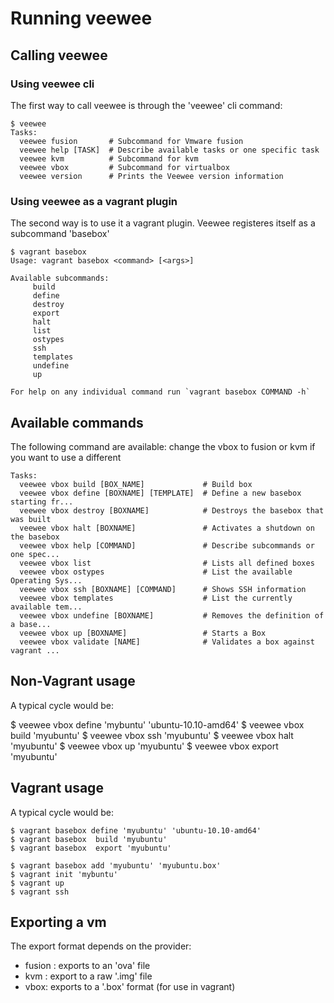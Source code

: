 # Running veewee

## Calling veewee

### Using veewee cli
The first way to call veewee is through the 'veewee' cli command:

    $ veewee
    Tasks:
      veewee fusion       # Subcommand for Vmware fusion
      veewee help [TASK]  # Describe available tasks or one specific task
      veewee kvm          # Subcommand for kvm
      veewee vbox         # Subcommand for virtualbox
      veewee version      # Prints the Veewee version information

### Using veewee as a vagrant plugin
The second way is to use it a vagrant plugin. Veewee registeres itself as a subcommand 'basebox'

    $ vagrant basebox
    Usage: vagrant basebox <command> [<args>]

    Available subcommands:
         build
         define
         destroy
         export
         halt
         list
         ostypes
         ssh
         templates
         undefine
         up

    For help on any individual command run `vagrant basebox COMMAND -h`

## Available commands

The following command are available: change the vbox to fusion or kvm if you want to use a different <provider>

    Tasks:
      veewee vbox build [BOX_NAME]             # Build box
      veewee vbox define [BOXNAME] [TEMPLATE]  # Define a new basebox starting fr...
      veewee vbox destroy [BOXNAME]            # Destroys the basebox that was built
      veewee vbox halt [BOXNAME]               # Activates a shutdown on the basebox
      veewee vbox help [COMMAND]               # Describe subcommands or one spec...
      veewee vbox list                         # Lists all defined boxes
      veewee vbox ostypes                      # List the available Operating Sys...
      veewee vbox ssh [BOXNAME] [COMMAND]      # Shows SSH information
      veewee vbox templates                    # List the currently available tem...
      veewee vbox undefine [BOXNAME]           # Removes the definition of a base...
      veewee vbox up [BOXNAME]                 # Starts a Box
      veewee vbox validate [NAME]              # Validates a box against vagrant ...

## Non-Vagrant usage
A typical cycle would be:

  $ veewee vbox define 'mybuntu' 'ubuntu-10.10-amd64'
  $ veewee vbox build 'myubuntu'
  $ veewee vbox ssh 'myubuntu'
  $ veewee vbox halt 'myubuntu'
  $ veewee vbox up 'myubuntu'
  $ veewee vbox export 'myubuntu'

## Vagrant usage

A typical cycle would be:

    $ vagrant basebox define 'myubuntu' 'ubuntu-10.10-amd64'
    $ vagrant basebox  build 'myubuntu'
    $ vagrant basebox  export 'myubuntu'

    $ vagrant basebox add 'myubuntu' 'myubuntu.box'
    $ vagrant init 'mybuntu'
    $ vagrant up
    $ vagrant ssh

## Exporting a vm
The export format depends on the provider:

- fusion : exports to an 'ova' file
- kvm : export to a raw '.img' file
- vbox: exports to a '.box' format (for use in vagrant)
